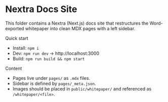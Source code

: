 # Nextra Docs Site

This folder contains a Nextra (Next.js) docs site that restructures the Word-exported whitepaper into clean MDX pages with a left sidebar.

Quick start

- Install: `npm i`
- Dev: `npm run dev` → http://localhost:3000
- Build: `npm run build && npm start`

Content

- Pages live under `pages/` as `.mdx` files.
- Sidebar is defined by `pages/_meta.json`.
- Images should be placed in `public/whitepaper/` and referenced as `/whitepaper/<file>`.


